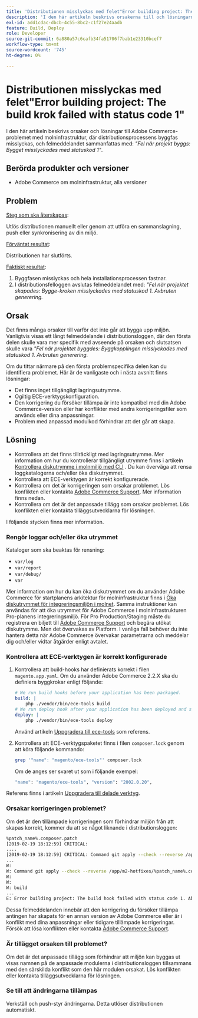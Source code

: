 ```yaml
---
title: 'Distributionen misslyckas med felet"Error building project: The build krok failed with status code 1"'
description: 'I den här artikeln beskrivs orsakerna till och lösningarna för Adobe Commerce när det gäller molninfrastruktursproblem, där installationsfasen misslyckas och felmeddelandet sammanfattas med: *"Fel när projekt byggs: Bygget misslyckades med statuskod 1"*.'
exl-id: add1cdac-dbcb-4c55-8bc2-c1f27e24aadb
feature: Build, Deploy
role: Developer
source-git-commit: 6a880a57c6cafb34fa51706f7bab1e23310bcef7
workflow-type: tm+mt
source-wordcount: '745'
ht-degree: 0%

---
```


# Distributionen misslyckas med felet&quot;Error building project: The build krok failed with status code 1&quot;

I den här artikeln beskrivs orsaker och lösningar till Adobe Commerce-problemet med molninfrastruktur, där distributionsprocessens byggfas misslyckas, och felmeddelandet sammanfattas med: *&quot;Fel när projekt byggs: Bygget misslyckades med statuskod 1&quot;*.

## Berörda produkter och versioner

* Adobe Commerce om molninfrastruktur, alla versioner

## Problem

<u>Steg som ska återskapas</u>:

Utlös distributionen manuellt eller genom att utföra en sammanslagning, push eller synkronisering av din miljö.

<u>Förväntat resultat</u>:

Distributionen har slutförts.

<u>Faktiskt resultat</u>:

1. Byggfasen misslyckas och hela installationsprocessen fastnar.
1. I distributionsfelloggen avslutas felmeddelandet med: *&quot;Fel när projektet skapades: Bygge-kroken misslyckades med statuskod 1. Avbruten generering.*

## Orsak

Det finns många orsaker till varför det inte går att bygga upp miljön. Vanligtvis visas ett långt felmeddelande i distributionsloggen, där den första delen skulle vara mer specifik med avseende på orsaken och slutsatsen skulle vara *&quot;Fel när projektet byggdes: Byggkopplingen misslyckades med statuskod 1. Avbruten generering.*

Om du tittar närmare på den första problemspecifika delen kan du identifiera problemet. Här är de vanligaste och i nästa avsnitt finns lösningar:

* Det finns inget tillgängligt lagringsutrymme.
* Ogiltig ECE-verktygskonfiguration.
* Den korrigering du försöker tillämpa är inte kompatibel med din Adobe Commerce-version eller har konflikter med andra korrigeringsfiler som används eller dina anpassningar.
* Problem med anpassad modulkod förhindrar att det går att skapa.

## Lösning

* Kontrollera att det finns tillräckligt med lagringsutrymme. Mer information om hur du kontrollerar tillgängligt utrymme finns i artikeln [Kontrollera diskutrymme i molnmiljö med CLI](/help/how-to/general/check-disk-space-on-cloud-environment-using-cli.md) . Du kan överväga att rensa loggkatalogerna och/eller öka diskutrymmet.
* Kontrollera att ECE-verktygen är korrekt konfigurerade.
* Kontrollera om det är korrigeringen som orsakar problemet. Lös konflikten eller kontakta [Adobe Commerce Support](/help/help-center-guide/help-center/magento-help-center-user-guide.md#submit-ticket). Mer information finns nedan.
* Kontrollera om det är det anpassade tillägg som orsakar problemet. Lös konflikten eller kontakta tilläggsutvecklarna för lösningen.

I följande stycken finns mer information.

### Rengör loggar och/eller öka utrymmet

Kataloger som ska beaktas för rensning:

* `var/log`
* `var/report`
* `var/debug/`
* `var`

Mer information om hur du kan öka diskutrymmet om du använder Adobe Commerce för startplanens arkitektur för molninfrastruktur finns i [Öka diskutrymmet för integreringsmiljön i molnet](/help/how-to/general/increase-disk-space-for-integration-environment-on-cloud.md). Samma instruktioner kan användas för att öka utrymmet för Adobe Commerce i molninfrastrukturen Pro-planens integreringsmiljö. För Pro Production/Staging måste du registrera en biljett till [Adobe Commerce Support](/help/help-center-guide/help-center/magento-help-center-user-guide.md#submit-ticket) och begära utökat diskutrymme. Men det övervakas av Platform. I vanliga fall behöver du inte hantera detta när Adobe Commerce övervakar parametrarna och meddelar dig och/eller vidtar åtgärder enligt avtalet.

### Kontrollera att ECE-verktygen är korrekt konfigurerade

1. Kontrollera att build-hooks har definierats korrekt i filen `magento.app.yaml`. Om du använder Adobe Commerce 2.2.X ska du definiera byggkrokar enligt följande:

   ```yaml
   # We run build hooks before your application has been packaged.
   build: |
       php ./vendor/bin/ece-tools build
   # We run deploy hook after your application has been deployed and started.
   deploy: |
       php ./vendor/bin/ece-tools deploy
   ```

   Använd artikeln [Uppgradera till ece-tools](https://experienceleague.adobe.com/sv/docs/commerce-cloud-service/user-guide/dev-tools/ece-tools/install-package) som referens.

1. Kontrollera att ECE-verktygspaketet finns i filen `composer.lock` genom att köra följande kommando:

   ```bash
   grep '"name": "magento/ece-tools"' composer.lock
   ```

   Om de anges ser svaret ut som i följande exempel:

   ```bash
   "name": "magento/ece-tools", "version": "2002.0.20",
   ```

Referens finns i artikeln [Uppgradera till delade verktyg](https://experienceleague.adobe.com/sv/docs/commerce-cloud-service/user-guide/dev-tools/ece-tools/install-package).

### Orsakar korrigeringen problemet?

Om det är den tillämpade korrigeringen som förhindrar miljön från att skapas korrekt, kommer du att se något liknande i distributionsloggen:

```bash
%patch_name%.composer.patch
[2019-02-19 18:12:59] CRITICAL:
....
[2019-02-19 18:12:59] CRITICAL: Command git apply --check --reverse /app/m2-hotfixes/%patch_name%.composer.patch returned code 1
...
W:
W: Command git apply --check --reverse /app/m2-hotfixes/%patch_name%.composer.patch returned code 1
W:
W:
W: build
...
E: Error building project: The build hook failed with status code 1. Aborted build.
```

Dessa felmeddelanden innebär att den korrigering du försöker tillämpa antingen har skapats för en annan version av Adobe Commerce eller är i konflikt med dina anpassningar eller tidigare tillämpade korrigeringar. Försök att lösa konflikten eller kontakta [Adobe Commerce Support](/help/help-center-guide/help-center/magento-help-center-user-guide.md#submit-ticket).

### Är tillägget orsaken till problemet?

Om det är det anpassade tillägg som förhindrar att miljön kan byggas ut visas namnen på de anpassade modulerna i distributionsloggen tillsammans med den särskilda konflikt som den här modulen orsakat. Lös konflikten eller kontakta tilläggsutvecklarna för lösningen.

### Se till att ändringarna tillämpas

Verkställ och push-styr ändringarna. Detta utlöser distributionen automatiskt.
